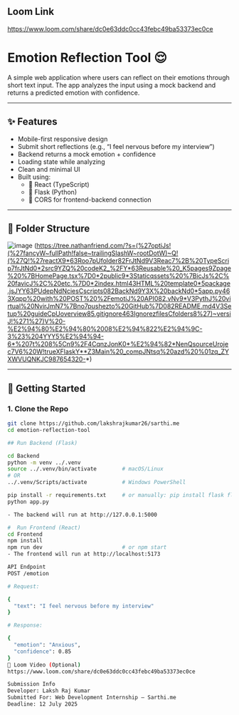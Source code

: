 ## Loom Link
https://www.loom.com/share/dc0e63ddc0cc43febc49ba53373ec0ce

# Emotion Reflection Tool 😌

A simple web application where users can reflect on their emotions through short text input. The app analyzes the input using a mock backend and returns a predicted emotion with confidence.

---

## ✨ Features

- Mobile-first responsive design
- Submit short reflections (e.g., “I feel nervous before my interview”)
- Backend returns a mock emotion + confidence
- Loading state while analyzing
- Clean and minimal UI
- Built using:
  - 🧠 React (TypeScript)
  - 🐍 Flask (Python)
  - 🔄 CORS for frontend-backend connection

---

## 🧩 Folder Structure
![image](https://github.com/user-attachments/assets/2bb72991-40bd-4997-97a5-b7a991ba7fbf)
(https://tree.nathanfriend.com/?s=(%27optiJs!(%27fancyW~fullPath!false~trailingSlashW~rootDotW)~Q!(%27Q!%27reactX9*63Roo7pUfolder82FrJtNd9V3Reac7%2B%20TypeScrip7frJtNd0*2src9YZQ%20codeK2_%2FY*63Reusable%20_K5pages9Zpage%20%7BHomePage.tsx%7D0*2public9*3Staticqssets%20%7BicJs%2C%20favicJ%2C%20etc.%7D0*2index.html43HTML%20template0*5package.jsJYY63PUdepNdNciesCscripts082BackNd9Y3X%20backNd0*5app.py463Xqpp%20with%20POST%20%2FemotiJ%20API082.vNv9*V3PythJ%20virtual%20NvirJmN7%7Bno7pushezto%20GitHub%7D082README.md4V3Setup%20guideCpUoverview85.gitignore463IgnorezfilesCfolders8%27)~versiJ!%271%27)V%20-%E2%94%80%E2%94%80%2008%E2%94%822%E2%94%9C-3%23%204YYY5%E2%94%94-6*%207t%208%5Cn9%2F4CqnzJonK0*%E2%94%82*NenQsourceUrojec7V6%20W!trueXFlaskY**Z3Main%20_compJNtsq%20azd%20%01zq_ZYXWVUQNKJC987654320-*)



---

## 🚀 Getting Started

### 1. Clone the Repo

```bash
git clone https://github.com/lakshrajkumar26/sarthi.me
cd emotion-reflection-tool

## Run Backend (Flask)

cd Backend
python -m venv ../.venv
source ../.venv/bin/activate        # macOS/Linux
# OR
../.venv/Scripts/activate           # Windows PowerShell

pip install -r requirements.txt     # or manually: pip install flask flask-cors
python app.py

- The backend will run at http://127.0.0.1:5000

#  Run Frontend (React)
cd Frontend
npm install
npm run dev                         # or npm start
- The frontend will run at http://localhost:5173 

API Endpoint
POST /emotion

# Request:

{
  "text": "I feel nervous before my interview"
}

# Response:

{
  "emotion": "Anxious",
  "confidence": 0.85
}
🎥 Loom Video (Optional)
https://www.loom.com/share/dc0e63ddc0cc43febc49ba53373ec0ce

Submission Info
Developer: Laksh Raj Kumar
Submitted For: Web Development Internship – Sarthi.me
Deadline: 12 July 2025


























